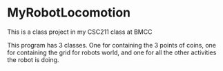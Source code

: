 # MyRobotLocomotion
This is a class project in my CSC211 class at BMCC

This program has 3 classes. One for containing the 3 points of coins,
one for containing the grid for robots world, and one for all the other activities
the robot is doing.
